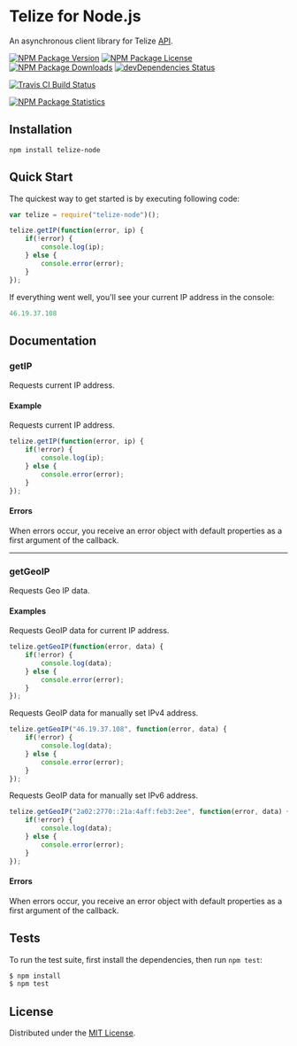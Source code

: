 # Telize for Node.js

An asynchronous client library for Telize [API](http://telize.com/).

[![NPM Package Version][npm-package-version-badge]][npm-package-url]
[![NPM Package License][npm-package-license-badge]][npm-package-license-url]
[![NPM Package Downloads][npm-package-downloads-badge]][npm-package-url]
[![devDependencies Status][devDependencies-status-badge]][devDependencies-status-page-url]

[![Travis CI Build Status][travis-ci-build-status-badge]][travis-ci-build-status-page-url]

[![NPM Package Statistics][npm-package-statistics-badge]][npm-package-url]

## Installation

`npm install telize-node`

## Quick Start

The quickest way to get started is by executing following code:

```javascript
var telize = require("telize-node")();

telize.getIP(function(error, ip) {
    if(!error) {
        console.log(ip);
    } else {
        console.error(error);
    }
});
```

If everything went well, you'll see your current IP address in the console:

```javascript
46.19.37.108
```

## Documentation

### getIP

Requests current IP address.

#### Example

Requests current IP address.

```javascript
telize.getIP(function(error, ip) {
    if(!error) {
        console.log(ip);
    } else {
        console.error(error);
    }
});
```

#### Errors

When errors occur, you receive an error object with default properties as a first argument of the callback.

***

### getGeoIP

Requests Geo IP data.

#### Examples

Requests GeoIP data for current IP address.

```javascript
telize.getGeoIP(function(error, data) {
    if(!error) {
        console.log(data);
    } else {
        console.error(error);
    }
});
```

Requests GeoIP data for manually set IPv4 address.

```javascript
telize.getGeoIP("46.19.37.108", function(error, data) {
    if(!error) {
        console.log(data);
    } else {
        console.error(error);
    }
});
```

Requests GeoIP data for manually set IPv6 address.

```javascript
telize.getGeoIP("2a02:2770::21a:4aff:feb3:2ee", function(error, data) {
    if(!error) {
        console.log(data);
    } else {
        console.error(error);
    }
});
```

#### Errors

When errors occur, you receive an error object with default properties as a first argument of the callback.

## Tests

To run the test suite, first install the dependencies, then run `npm test`:

```bash
$ npm install
$ npm test
```

## License

Distributed under the [MIT License](LICENSE).

[npm-package-url]: https://npmjs.org/package/telize-node

[npm-package-version-badge]: https://img.shields.io/npm/v/telize-node.svg?style=flat-square

[npm-package-license-badge]: https://img.shields.io/npm/l/telize-node.svg?style=flat-square
[npm-package-license-url]: http://opensource.org/licenses/MIT

[npm-package-downloads-badge]: https://img.shields.io/npm/dm/telize-node.svg?style=flat-square

[devDependencies-status-badge]: https://david-dm.org/AnatoliyGatt/telize-node/dev-status.svg?style=flat-square
[devDependencies-status-page-url]: https://david-dm.org/AnatoliyGatt/telize-node#info=devDependencies

[travis-ci-build-status-badge]: https://img.shields.io/travis/AnatoliyGatt/telize-node.svg?style=flat-square
[travis-ci-build-status-page-url]: https://travis-ci.org/AnatoliyGatt/telize-node

[npm-package-statistics-badge]: https://nodei.co/npm/telize-node.png?downloads=true&downloadRank=true&stars=true